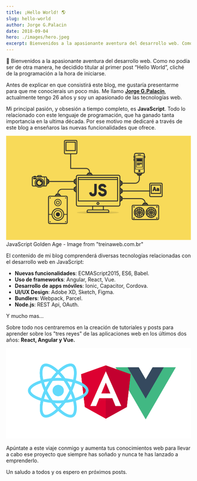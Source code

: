 ```yaml
---
title: ¡Hello World! 🌎
slug: hello-world
author: Jorge G.Palacin
date: 2018-09-04
hero: ./images/hero.jpeg
excerpt: Bienvenidos a la apasionante aventura del desarrollo web. Como no podía ser de otra manera, he decidido titular al primer post “Hello World”, cliché de la programación a la hora de iniciarse.
---
```


👋 Bienvenidos a la apasionante aventura del desarrollo web. Como no podía ser de otra manera, he decidido titular al primer post “Hello World”, cliché de la programación a la hora de iniciarse.

Antes de explicar en que consistirá este blog, me gustaría presentarme para que me conocierais un poco más. Me llamo [**Jorge G.Palacín**](http://jotagep.com/blog/authors/Jorge-G.Palacin), actualmente tengo 26 años y soy un apasionado de las tecnologías web. 

Mi principal pasión, y obsesión a tiempo completo, es **JavaScript**. Todo lo relacionado con este lenguaje de programación, que ha ganado tanta importancia en la ultima década. Por ese motivo me dedicaré a través de este blog a enseñaros las nuevas funcionalidades que ofrece.

<div className="Image__Small">
  <img src="./images/javascript.png"
    alt="React, Angular & Vue" 
  />
  <figcaption>JavaScript Golden Age - Image from "treinaweb.com.br"</figcaption>
</div>

El contenido de mi blog comprenderá diversas tecnologías relacionadas con el desarrollo web en JavaScript:

- **Nuevas funcionalidades**: ECMAScript2015, ES6, Babel.
- **Uso de frameworks**: Angular, React, Vue.
- **Desarrollo de apps móviles**: Ionic, Capacitor, Cordova.
- **UI/UX Design**: Adobe XD, Sketch, Figma.
- **Bundlers**: Webpack, Parcel.
- **Node.js**: REST Api, OAuth.

Y mucho mas...

Sobre todo nos centraremos en la creación de tutoriales y posts para aprender sobre los "tres reyes" de las aplicaciones web en los últimos dos años: **React, Angular y Vue.**

<div className="Image__Small">
  <img src="./images/frameworks.png"
    alt="React, Angular & Vue" 
  />
</div>

Apúntate a este viaje conmigo y aumenta tus conocimientos web para llevar a cabo ese proyecto que siempre has soñado y nunca te has lanzado a emprenderlo.

Un saludo a todos y os espero en próximos posts.

